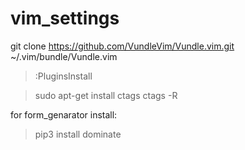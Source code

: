 # vim_settings

git clone https://github.com/VundleVim/Vundle.vim.git ~/.vim/bundle/Vundle.vim
>:PluginsInstall

>sudo apt-get install ctags
>ctags -R

for form_genarator install:
>pip3 install dominate
